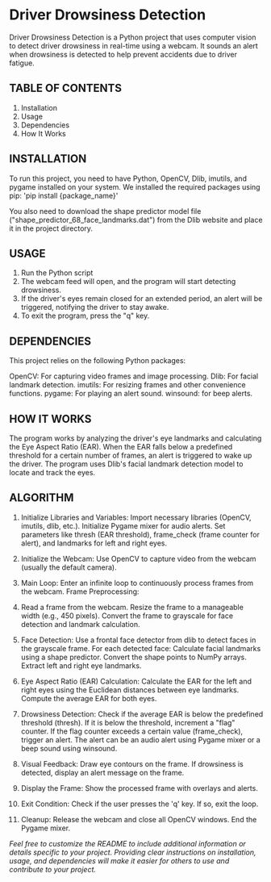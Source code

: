 # Driver Drowsiness Detection
Driver Drowsiness Detection is a Python project that uses computer vision to detect driver drowsiness in real-time using a webcam. 
It sounds an alert when drowsiness is detected to help prevent accidents due to driver fatigue.


##   TABLE OF CONTENTS
1)  Installation
2)  Usage
3)  Dependencies
4)  How It Works


## INSTALLATION
To run this project, you need to have Python, OpenCV, Dlib, imutils, and pygame installed on your system. 
We installed the required packages using pip:
        'pip install {package_name}'

You also need to download the shape predictor model file ("shape_predictor_68_face_landmarks.dat") 
from the Dlib website and place it in the project directory.


## USAGE
1)  Run the Python script
2)  The webcam feed will open, and the program will start detecting drowsiness.
3)  If the driver's eyes remain closed for an extended period, an alert will be triggered, notifying the driver to stay awake.
4)  To exit the program, press the "q" key.


## DEPENDENCIES
This project relies on the following Python packages:

OpenCV: For capturing video frames and image processing.
Dlib: For facial landmark detection.
imutils: For resizing frames and other convenience functions.
pygame: For playing an alert sound.
winsound: for beep alerts.

## HOW IT WORKS
The program works by analyzing the driver's eye landmarks and calculating the Eye Aspect Ratio (EAR). 
When the EAR falls below a predefined threshold for a certain number of frames, an alert is triggered to wake up the driver. 
The program uses Dlib's facial landmark detection model to locate and track the eyes.


## ALGORITHM
1)  Initialize Libraries and Variables:
Import necessary libraries (OpenCV, imutils, dlib, etc.).
Initialize Pygame mixer for audio alerts.
Set parameters like thresh (EAR threshold), frame_check (frame counter for alert), and landmarks for left and right eyes.

2)  Initialize the Webcam:
    Use OpenCV to capture video from the webcam (usually the default camera).

3)  Main Loop:
Enter an infinite loop to continuously process frames from the webcam.
Frame Preprocessing:

4)  Read a frame from the webcam.
Resize the frame to a manageable width (e.g., 450 pixels).
Convert the frame to grayscale for face detection and landmark calculation.

5)  Face Detection:
Use a frontal face detector from dlib to detect faces in the grayscale frame.
For each detected face:
Calculate facial landmarks using a shape predictor.
Convert the shape points to NumPy arrays.
Extract left and right eye landmarks.

6)  Eye Aspect Ratio (EAR) Calculation:
Calculate the EAR for the left and right eyes using the Euclidean distances between eye landmarks.
Compute the average EAR for both eyes.

7)  Drowsiness Detection:
Check if the average EAR is below the predefined threshold (thresh).
If it is below the threshold, increment a "flag" counter.
If the flag counter exceeds a certain value (frame_check), trigger an alert.
The alert can be an audio alert using Pygame mixer or a beep sound using winsound.

8)  Visual Feedback:
Draw eye contours on the frame.
If drowsiness is detected, display an alert message on the frame.

9)  Display the Frame:
Show the processed frame with overlays and alerts.

10)  Exit Condition:
Check if the user presses the 'q' key. If so, exit the loop.

11)  Cleanup:
Release the webcam and close all OpenCV windows.
End the Pygame mixer.


_Feel free to customize the README to include additional information or details specific to your project. 
Providing clear instructions on installation, usage, and dependencies will make it easier for others to use and contribute to your project._
